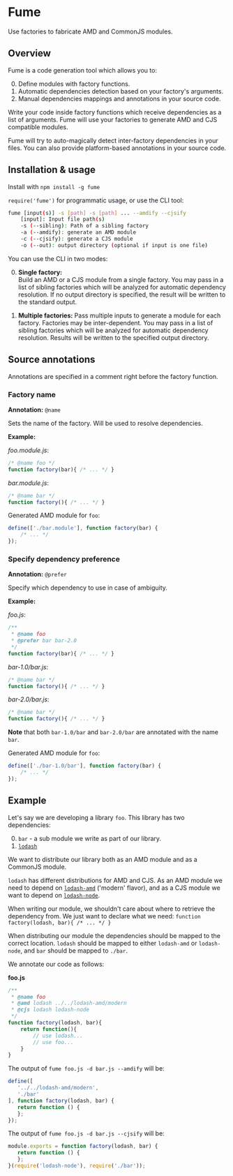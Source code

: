 # Fume

Use factories to fabricate AMD and CommonJS modules.

## Overview

Fume is a code generation tool which allows you to:

0. Define modules with factory functions.
0. Automatic dependencies detection based on your factory's arguments.
0. Manual dependencies mappings and annotations in your source code.

Write your code inside factory functions which receive dependencies as a list
of arguments. Fume will use your factories to generate AMD and CJS compatible
modules.

Fume will try to auto-magically detect inter-factory dependencies in your files.
You can also provide platform-based annotations in your source code.

## Installation & usage

Install with `npm install -g fume`

`require('fume')` for programmatic usage, or use the CLI tool:

```bash
fume [input(s)] -s [path] -s [path] ... --amdify --cjsify
    [input]: Input file path(s)
    -s (--sibling): Path of a sibling factory
    -a (--amdify): generate an AMD module
    -c (--cjsify): generate a CJS module
    -o (--out): output directory (optional if input is one file)
```

You can use the CLI in two modes:

0. **Single factory:**  
   Build an AMD or a CJS module from a single factory. You may pass in a list of
   sibling factories which will be analyzed for automatic dependency
   resolution. If no output directory is specified, the result will be written
   to the standard output.

0. **Multiple factories:**
   Pass multiple inputs to generate a module for each factory. Factories may be
   inter-dependent. You may pass in a list of sibling factories which will be
   analyzed for automatic dependency resolution. Results will be written to the
   specified output directory.

## Source annotations

Annotations are specified in a comment right before the factory function.

### Factory name

**Annotation:** `@name`

Sets the name of the factory. Will be used to resolve dependencies.

**Example:**

*foo.module.js*:

```Javascript
/* @name foo */
function factory(bar){ /* ... */ }
```

*bar.module.js*:

```Javascript
/* @name bar */
function factory(){ /* ... */ }
```

Generated AMD module for `foo`:

```Javascript
define(['./bar.module'], function factory(bar) {
    /* ... */
});
```

### Specify dependency preference

**Annotation:** `@prefer`

Specify which dependency to use in case of ambiguity.

**Example:**

*foo.js*:

```Javascript
/**
 * @name foo
 * @prefer bar bar-2.0
 */
function factory(bar){ /* ... */ }
```

*bar-1.0/bar.js*:

```Javascript
/* @name bar */
function factory(){ /* ... */ }
```

*bar-2.0/bar.js*:

```Javascript
/* @name bar */
function factory(){ /* ... */ }
```

**Note** that both `bar-1.0/bar` and `bar-2.0/bar` are annotated with the name
`bar`.

Generated AMD module for `foo`:

```Javascript
define(['./bar-1.0/bar'], function factory(bar) {
    /* ... */
});
```

## Example

Let's say we are developing a library `foo`. This library has two dependencies:

0. `bar` - a sub module we write as part of our library.
0. [`lodash`](https://github.com/lodash/lodash/)

We want to distribute our library both as an AMD module and as a CommonJS
module.

`lodash` has different distributions for AMD and CJS. As an AMD module we need
to depend on [`lodash-amd`](https://github.com/lodash/lodash-amd) ('modern'
flavor), and as a CJS module we want to depend on
[`lodash-node`](https://github.com/lodash/lodash-node).

When writing our module, we shouldn't care about where to retrieve the
dependency from. We just want to declare what we need:
`function factory(lodash, bar){ /* ... */ }`

When distributing our module the dependencies should be mapped to the correct
location. `lodash` should be mapped to either `lodash-amd` or `lodash-node`,
and `bar` should be mapped to `./bar`.

We annotate our code as follows:

**foo.js**

```Javascript
/**
 * @name foo
 * @amd lodash ../../lodash-amd/modern
 * @cjs lodash lodash-node
 */
function factory(lodash, bar){
    return function(){
        // use lodash...
        // use foo...
    }
}
```
 
The output of `fume foo.js -d bar.js --amdify` will be:

 ```Javascript
 define([
    '../../lodash-amd/modern',
    './bar'
], function factory(lodash, bar) {
    return function () {
    };
});
 ```

The output of `fume foo.js -d bar.js --cjsify` will be:

 ```Javascript
module.exports = function factory(lodash, bar) {
    return function () {
    };
}(require('lodash-node'), require('./bar'));
 ```
